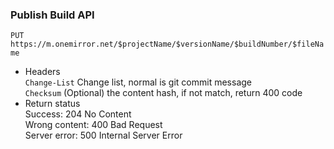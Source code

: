 ### Publish Build API
`PUT` `https://m.onemirror.net/$projectName/$versionName/$buildNumber/$fileName`
- Headers \
`Change-List` Change list, normal is git commit message \
`Checksum` (Optional) the content hash, if not match, return 400 code
- Return status \
Success: 204 No Content \
Wrong content: 400 Bad Request \
Server error: 500 Internal Server Error